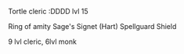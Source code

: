 
Tortle cleric :DDDD lvl 15

Ring of amity
Sage's Signet (Hart)
Spellguard Shield

9 lvl cleric, 6lvl monk
